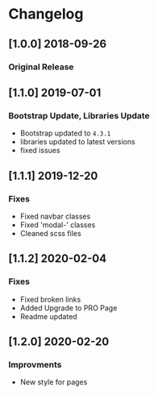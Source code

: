 

# Changelog


## [1.0.0] 2018-09-26
### Original Release

## [1.1.0] 2019-07-01
### Bootstrap Update, Libraries Update
- Bootstrap updated to `4.3.1`
- libraries updated to latest versions
- fixed issues

## [1.1.1] 2019-12-20
### Fixes
- Fixed navbar classes
- Fixed 'modal-' classes
- Cleaned scss files

## [1.1.2] 2020-02-04
### Fixes
- Fixed broken links
- Added Upgrade to PRO Page
- Readme updated

## [1.2.0] 2020-02-20
### Improvments
- New style for pages



